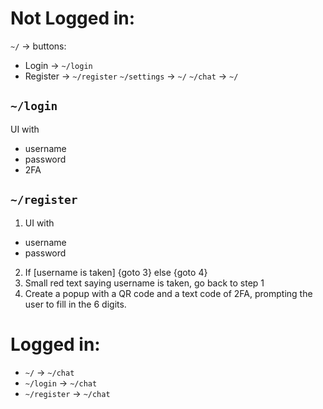 # Not Logged in:
`~/` -> buttons:
- Login -> `~/login`
- Register -> `~/register`
`~/settings` -> `~/`
`~/chat` -> `~/`

## `~/login`
UI with
- username
- password
- 2FA

## `~/register`
1. UI with
- username
- password
2. If [username is taken] {goto 3} else {goto 4}
3. Small red text saying username is taken, go back to step 1
4. Create a popup with a QR code and a text code of 2FA, prompting the user to fill in the 6 digits.


# Logged in:
- `~/` -> `~/chat`
- `~/login` -> `~/chat`
- `~/register` -> `~/chat`


